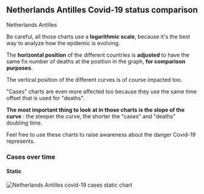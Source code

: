 ## Netherlands Antilles Covid-19 status comparison 

Netherlands Antilles



Be careful, all those charts use a **logarithmic scale**, because it's the best way to analyze how the epidemic is evolving.
 
The **horizontal position** of the different countries is **adjusted** to have the same fix number of deaths at the position in the graph, **for comparison purposes**.

The vertical position of the different curves is of course impacted too.

"Cases" charts are even more affected too because they use the same time offset that is used for "deaths".

**The most important thing to look at in those charts is the slope of the curve** : the steeper the curve, the shorter the "cases" and "deaths" doubling time.

Feel free to use these charts to raise awareness about the danger Covid-19 represents. 


 
### Cases over time
 
#### Static
![Netherlands Antilles covid-19 cases static chart](https://raw.githubusercontent.com/madlag/coronavirus_study/master/notebooks/graphs/2020-03-24/countries/Netherlands_Antilles/2020-03-24_Netherlands_Antilles_cases.png "Netherlands Antilles covid-19 cases static chart")   

